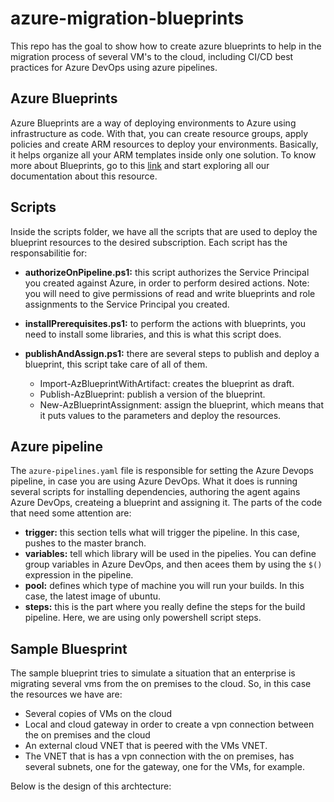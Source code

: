 # azure-migration-blueprints

This repo has the goal to show how to create azure blueprints to help in the
migration process of several VM's to the cloud, including CI/CD best practices
for Azure DevOps using azure pipelines.

## Azure Blueprints

Azure Blueprints are a way of deploying environments to Azure using infrastructure as
code. With that, you can create resource groups, apply policies and create ARM resources
to deploy your environments. Basically, it helps organize all your ARM templates inside
only one solution. To know more about Blueprints, go to this 
[link](https://docs.microsoft.com/en-us/azure/governance/blueprints/overview) and
start exploring all our documentation about this resource.

## Scripts

Inside the scripts folder, we have all the scripts that are used to deploy the blueprint
resources to the desired subscription. Each script has the responsabilitie for:

- **authorizeOnPipeline.ps1:** this script authorizes the Service Principal you created
against Azure, in order to perform desired actions.
Note: you will need to give permissions of read and write blueprints and role assignments
to the Service Principal you created.
- **installPrerequisites.ps1:** to perform the actions with blueprints, you need to
install some libraries, and this is what this script does.
- **publishAndAssign.ps1:** there are several steps to publish and deploy a blueprint,
this script take care of all of them.

    - Import-AzBlueprintWithArtifact: creates the blueprint as draft.
    - Publish-AzBlueprint: publish a version of the blueprint.
    - New-AzBlueprintAssignment: assign the blueprint, which means that it
    puts values to the parameters and deploy the resources.

## Azure pipeline

The ```azure-pipelines.yaml``` file is responsible for setting the Azure Devops pipeline,
in case you are using Azure DevOps. What it does is running several scripts for
installing dependencies, authoring the agent agains Azure DevOps, createing a blueprint
and assigning it. The parts of the code that need some attention are:

- **trigger:** this section tells what will trigger the pipeline. In this case, pushes
to the master branch.
- **variables:** tell which library will be used in the pipelies. You can define group
variables in Azure DevOps, and then acees them by using the ```$()``` expression in the
pipeline.
- **pool:** defines which type of machine you will run your builds. In this case, the
latest image of ubuntu.
- **steps:** this is the part where you really define the steps for the build pipeline.
Here, we are using only powershell script steps.

## Sample Bluesprint

The sample blueprint tries to simulate a situation that an enterprise is migrating several
vms from the on premises to the cloud. So, in this case the resources we have are:

- Several copies of VMs on the cloud
- Local and cloud gateway in order to create a vpn connection between the on premises and
the cloud
- An external cloud VNET that is peered with the VMs VNET.
- The VNET that is has a vpn connection with the on premises, has several subnets, one for
the gateway, one for the VMs, for example.

Below is the design of this archtecture: 